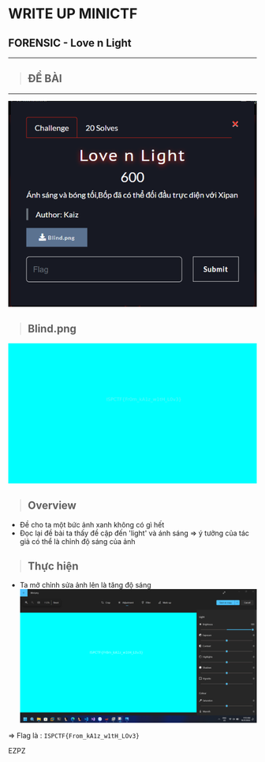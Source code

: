 # **WRITE UP MINICTF** #

## FORENSIC - **Love n Light** ##
------------------------------------

>## ĐỀ BÀI ##

------------------------------------
![img](https://github.com/kienzx203/Write_upCTF/blob/main/image/Screenshot%202022-10-21%20111028.png)
>## Blind.png
![img](https://github.com/kienzx203/Write_upCTF/blob/main/image/Blind.png)

>## **Overview** ##
- Đề cho ta một bức ảnh xanh không có gì hết 
- Đọc lại đề bài ta thấy đề cập đến 'light' và ánh sáng => ý tưởng của tác giả có thể là chỉnh độ sáng của ảnh

>## Thực hiện

- Ta mở chỉnh sửa ảnh lên là tăng độ sáng 
![img](https://github.com/kienzx203/Write_upCTF/blob/main/image/WU.png)

=> Flag là : `ISPCTF{From_kA1z_w1tH_LOv3}`

EZPZ


